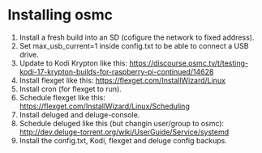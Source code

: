 Installing osmc
===============

1. Install a fresh build into an SD (cofigure the network to fixed address).
2. Set max_usb_current=1 inside config.txt to be able to connect a USB drive.
3. Update to Kodi Krypton like this: https://discourse.osmc.tv/t/testing-kodi-17-krypton-builds-for-raspberry-pi-continued/14628
4. Install flexget like this: https://flexget.com/InstallWizard/Linux
5. Install cron (for flexget to run).
6. Schedule flexget like this: https://flexget.com/InstallWizard/Linux/Scheduling
7. Install deluged and deluge-console.
8. Schedule deluged like this (but changin user/group to osmc): http://dev.deluge-torrent.org/wiki/UserGuide/Service/systemd
8. Install the config.txt, Kodi, flexget and deluge config backups.
